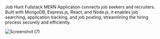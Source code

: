 Job Hunt Fullstack MERN Application connects job seekers and recruiters. Built with MongoDB, Express.js, React, and Node.js, it enables job searching, application tracking, and job posting, streamlining the hiring process securely and efficiently.

![Screenshot (7)](https://github.com/user-attachments/assets/027f3040-7614-4eed-a14d-1eee63ffa37c)
